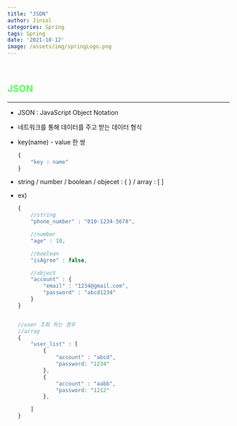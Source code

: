 ```yaml
---
title: "JSON"
author: Jinsol
categories: Spring
tags: Spring
date: '2021-10-12'
image: /assets/img/springLogo.png
---
```


<br>

## <span style="color:#5cff5c">JSON</span>
<hr>

- JSON : JavaScript Object Notation

- 네트워크를 통해 데이터를 주고 받는 데이터 형식

- key(name) - value 한 쌍

    ```javascript
    {
        "key : name"
    }
    ```

- string / number / boolean / objecet : { } / array : [ ]

- ex)

    ```javascript
    {
        //string
        "phone_number" : "010-1234-5678",

        //number
        "age" : 10,

        //boolean
        "isAgree" : false,

        //object
        "account" : {
            "email" : "1234@gmail.com",
            "password" : "abcd1234"
        }
    }


    //user 조회 하는 경우
    //array
    {
        "user_list" : [
            {
                "account" : "abcd",
                "password: "1234" 
            },
            {
                "account" : "aabb",
                "password: "1212" 
            },

        ]
    }
    ```